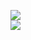 [![](https://img.shields.io/badge/Made%20With-Github%20Spray-lightgrey.svg?style=for-the-badge&logo=github)](https://github.com/Annihil/github-spray#20920)  
[![](https://i.imgur.com/2DrTn0Z.gif)](https://github.com/Annihil/github-spray)